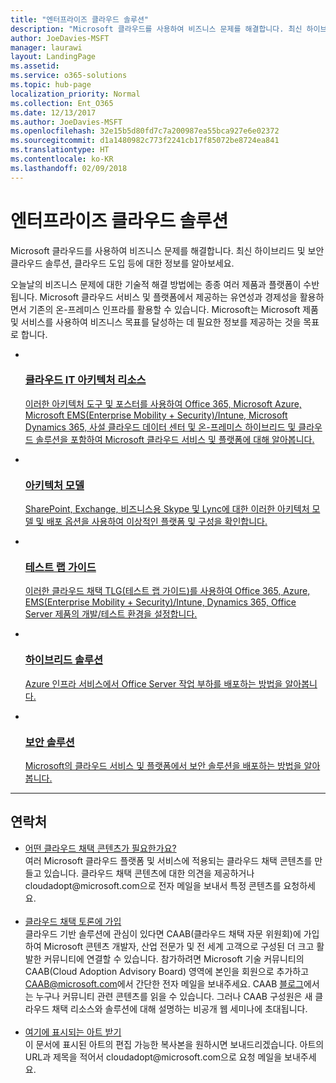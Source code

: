 ```yaml
---
title: "엔터프라이즈 클라우드 솔루션"
description: "Microsoft 클라우드를 사용하여 비즈니스 문제를 해결합니다. 최신 하이브리드 및 보안 클라우드 솔루션, 클라우드 도입 등에 대한 정보를 알아보세요."
author: JoeDavies-MSFT
manager: laurawi
layout: LandingPage
ms.assetid: 
ms.service: o365-solutions
ms.topic: hub-page
localization_priority: Normal
ms.collection: Ent_O365
ms.date: 12/13/2017
ms.author: JoeDavies-MSFT
ms.openlocfilehash: 32e15b5d80fd7c7a200987ea55bca927e6e02372
ms.sourcegitcommit: d1a1480982c773f2241cb17f85072be8724ea841
ms.translationtype: HT
ms.contentlocale: ko-KR
ms.lasthandoff: 02/09/2018
---
```

<h1>엔터프라이즈 클라우드 솔루션</h1>
<p>Microsoft 클라우드를 사용하여 비즈니스 문제를 해결합니다. 최신 하이브리드 및 보안 클라우드 솔루션, 클라우드 도입 등에 대한 정보를 알아보세요.</p>
<p>오늘날의 비즈니스 문제에 대한 기술적 해결 방법에는 종종 여러 제품과 플랫폼이 수반됩니다. Microsoft 클라우드 서비스 및 플랫폼에서 제공하는 유연성과 경제성을 활용하면서 기존의 온-프레미스 인프라를 활용할 수 있습니다. Microsoft는 Microsoft 제품 및 서비스를 사용하여 비즈니스 목표를 달성하는 데 필요한 정보를 제공하는 것을 목표로 합니다.</p>
<ul class="cardsF panelContent">
    <li>
        <a href="/office365/enterprise/microsoft-cloud-it-architecture-resources">
        <div class="cardSize">
            <div class="cardPadding">
                <div class="card">
                    <div class="cardImageOuter">
                        <div class="cardImage">
                            <img src="https://docs.microsoft.com/en-us/media/common/i_cloud_it_architecture.svg" alt="" />
                        </div>
                    </div>
                    <div class="cardText">
                        <h3>클라우드 IT 아키텍처 리소스</h3>
                <p>이러한 아키텍처 도구 및 포스터를 사용하여 Office 365, Microsoft Azure, Microsoft EMS(Enterprise Mobility + Security)/Intune, Microsoft Dynamics 365, 사설 클라우드 데이터 센터 및 온-프레미스 하이브리드 및 클라우드 솔루션을 포함하여 Microsoft 클라우드 서비스 및 플랫폼에 대해 알아봅니다.</p>
                    </div>
                </div>
            </div>
        </div>
        </a>
    </li> 
    <li>
        <a href="/office365/enterprise/architectural-models-for-sharepoint-exchange-skype-for-business-and-lync">
        <div class="cardSize">
            <div class="cardPadding">
                <div class="card">
                    <div class="cardImageOuter">
                        <div class="cardImage">
                            <img src="https://docs.microsoft.com/media/common/i_architecture.svg" alt="" />
                        </div>
                    </div>
                    <div class="cardText">
                        <h3>아키텍처 모델</h3>
                <p>SharePoint, Exchange, 비즈니스용 Skype 및 Lync에 대한 이러한 아키텍처 모델 및 배포 옵션을 사용하여 이상적인 플랫폼 및 구성을 확인합니다.</p>
                    </div>
                </div>
            </div>
        </div>
        </a>
    </li>
    <li>
        <a href="/office365/enterprise/cloud-adoption-test-lab-guides-tlgs">
        <div class="cardSize">
            <div class="cardPadding">
                <div class="card">
                    <div class="cardImageOuter">
                        <div class="cardImage">
                            <img src="https://docs.microsoft.com/media/common/i_test.svg" alt="" />
                        </div>
                    </div>
                    <div class="cardText">
                        <h3>테스트 랩 가이드</h3>
                <p>이러한 클라우드 채택 TLG(테스트 랩 가이드)를 사용하여 Office 365, Azure, EMS(Enterprise Mobility + Security)/Intune, Dynamics 365, Office Server 제품의 개발/테스트 환경을 설정합니다.</p>
                    </div>
                </div>
            </div>
        </div>
        </a>
    </li>
    <li>
        <a href="/office365/enterprise/hybrid-solutions">
        <div class="cardSize">
            <div class="cardPadding">
                <div class="card">
                    <div class="cardImageOuter">
                        <div class="cardImage">
                            <img src="https://docs.microsoft.com/en-us/media/common/i_hybrid.svg" alt="" />
                        </div>
                    </div>
                    <div class="cardText">
                        <h3>하이브리드 솔루션</h3>
                <p>Azure 인프라 서비스에서 Office Server 작업 부하를 배포하는 방법을 알아봅니다.</p>
                    </div>
                </div>
            </div>
        </div>
        </a>
    </li>
    <li>
        <a href="/office365/enterprise/security-solutions">
        <div class="cardSize">
            <div class="cardPadding">
                <div class="card">
                    <div class="cardImageOuter">
                        <div class="cardImage">
                            <img src="https://docs.microsoft.com/media/common/i_cloud-security.svg" alt="" />
                        </div>
                    </div>
                    <div class="cardText">
                        <h3>보안 솔루션</h3>
                <p>Microsoft의 클라우드 서비스 및 플랫폼에서 보안 솔루션을 배포하는 방법을 알아봅니다.</p>
                    </div>
                </div>
            </div>
        </div>
        </a>
    </li>
</ul>

---

<h2>연락처</h2>
<ul>
    <li><a href="mailto:cloudadopt@microsoft.com?Subject=[Cloud%20Adoption%20Content%20Feedback]:%20">어떤 클라우드 채택 콘텐츠가 필요한가요?</a><br>여러 Microsoft 클라우드 플랫폼 및 서비스에 적용되는 클라우드 채택 콘텐츠를 만들고 있습니다. 클라우드 채택 콘텐츠에 대한 의견을 제공하거나 cloudadopt@microsoft.com으로 전자 메일을 보내서 특정 콘텐츠를 요청하세요.</li><br>
    <li><a href="https://aka.ms/caab">클라우드 채택 토론에 가입</a><br>클라우드 기반 솔루션에 관심이 있다면 CAAB(클라우드 채택 자문 위원회)에 가입하여 Microsoft 콘텐츠 개발자, 산업 전문가 및 전 세계 고객으로 구성된 더 크고 활발한 커뮤니티에 연결할 수 있습니다. 참가하려면 Microsoft 기술 커뮤니티의 CAAB(Cloud Adoption Advisory Board) 영역에 본인을 회원으로 추가하고 <a href="mailto:caab@microsoft.com?Subject=I%20just%20joined%20the%20Cloud%20Adoption%20Advisory%20Board!">CAAB@microsoft.com</a>에서 간단한 전자 메일을 보내주세요. CAAB <a href="https://blogs.technet.com/b/solutions_advisory_board/">블로그</a>에서는 누구나 커뮤니티 관련 콘텐츠를 읽을 수 있습니다. 그러나 CAAB 구성원은 새 클라우드 채택 리소스와 솔루션에 대해 설명하는 비공개 웹 세미나에 초대됩니다.</li><br>
    <li><a href="mailto:cloudadopt@microsoft.com?subject=[Art%20Request]:%20">여기에 표시되는 아트 받기</a><br>이 문서에 표시된 아트의 편집 가능한 복사본을 원하시면 보내드리겠습니다. 아트의 URL과 제목을 적어서 cloudadopt@microsoft.com으로 요청 메일을 보내주세요.</li>
</ul>
